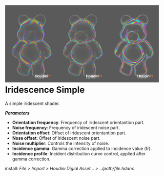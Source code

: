 ![title](iridescence_simple_sample.png)
Iridescence Simple
==================
A simple iridescent shader.

***Parameters***
- **Orientation frequency**: Frequency of iridescent orientantion part.
- **Noise frequency**: Frequency of iridescent noise part.
- **Orientation offset**: Offset of iridescent orientantion part.
- **Nose offset**: Offset of iridescent noise part.
- **Noise multiplier**: Controls the intensity of noise.
- **Incidence gamma**: Gamma correction applied to incidence value (fr).
- **Incidence profile**: Incident distribution curve control, applied after gamma correction.

install: *File > Import > Houdini Digial Asset... > ../path/file.hdanc*
